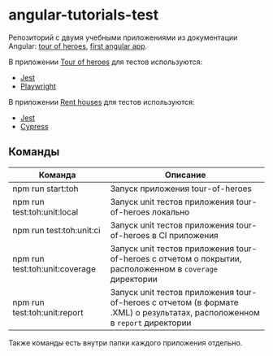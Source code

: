 # angular-tutorials-test

Репозиторий с двумя учебными приложениями из документации Angular: [tour of heroes](https://angular.io/tutorial/tour-of-heroes), [first angular app](https://angular.dev/tutorials/first-app).

В приложении [Tour of heroes](./tour-of-heroes/README.md) для тестов используются:
* [Jest](https://jestjs.io/ru/)
* [Playwright](https://playwright.dev/)

В приложении [Rent houses](./rent-houses/README.md) для тестов используются:
* [Jest](https://jestjs.io/ru/)
* [Cypress](https://www.cypress.io/)

## Команды


| Команда                        | Описание                                                                                                                   |
|--------------------------------|----------------------------------------------------------------------------------------------------------------------------|
| npm run start:toh              | Запуск приложения tour-of-heroes                                                                                           |
| npm run test:toh:unit:local    | Запуск unit тестов приложения tour-of-heroes локально                                                                      |
| npm run test:toh:unit:ci       | Запуск unit тестов приложения tour-of-heroes в CI приложения                                                               |
| npm run test:toh:unit:coverage | Запуск unit тестов приложения tour-of-heroes с отчетом о покрытии, расположенном в `coverage` директории                   |
| npm run test:toh:unit:report   | Запуск unit тестов приложения tour-of-heroes с отчетом (в формате .XML) о результатах, расположенном в `report` директории |

Также команды есть внутри папки каждого приложения отдельно.
